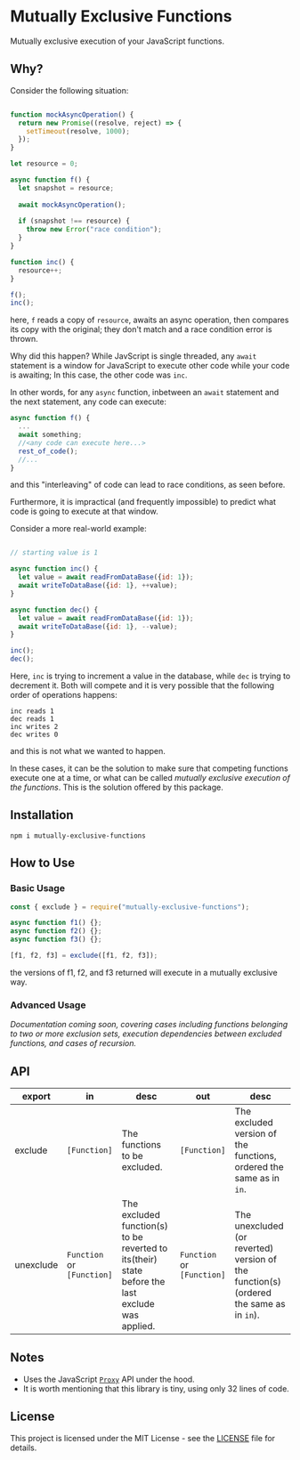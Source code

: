 # Mutually Exclusive Functions
Mutually exclusive execution of your JavaScript functions.

## Why?

Consider the following situation:

```js

function mockAsyncOperation() {
  return new Promise((resolve, reject) => {
    setTimeout(resolve, 1000);
  });
}

let resource = 0;

async function f() {
  let snapshot = resource;
  
  await mockAsyncOperation();
  
  if (snapshot !== resource) {
    throw new Error("race condition");
  }
}

function inc() {
  resource++;
}

f();
inc();
```

here, `f` reads a copy of `resource`, awaits an async operation, then compares its copy with the original; they don't match and a race condition error is thrown. 

Why did this happen? While JavScript is single threaded, any `await` statement is a window for JavaScript to execute other code while your code is awaiting; In this case, the other code was `inc`.

In other words, for any `async` function, inbetween an `await` statement and the next statement, any code can execute:

```js
async function f() {
  ...
  await something;
  //<any code can execute here...>
  rest_of_code();
  //...
}
```
and this "interleaving" of code can lead to race conditions, as seen before.

Furthermore, it is impractical (and frequently impossible) to predict what code is going to execute at that window.

Consider a more real-world example:

```js

// starting value is 1

async function inc() {
  let value = await readFromDataBase({id: 1}); 
  await writeToDataBase({id: 1}, ++value);
}

async function dec() {
  let value = await readFromDataBase({id: 1});
  await writeToDataBase({id: 1}, --value);
}

inc();
dec();
```
Here, `inc` is trying to increment a value in the database, while `dec` is trying to decrement it. Both will compete and it is very possible that the following order of operations happens:

```
inc reads 1
dec reads 1
inc writes 2
dec writes 0
```

and this is not what we wanted to happen.


In these cases, it can be the solution to make sure that competing functions execute one at a time, or what can be called *mutually exclusive execution of the functions*. This is the solution offered by this package.



## Installation

```
npm i mutually-exclusive-functions
```

## How to Use

### Basic Usage

```js
const { exclude } = require("mutually-exclusive-functions");

async function f1() {};
async function f2() {};
async function f3() {};

[f1, f2, f3] = exclude([f1, f2, f3]);
```
the versions of f1, f2, and f3 returned will execute in a mutually exclusive way.

### Advanced Usage

*Documentation coming soon, covering cases including functions belonging to two or more exclusion sets, execution dependencies between excluded functions, and cases of recursion.*

## API

| export | in | desc | out | desc |
|-|-|-|-|-|
| exclude | `[Function]` | The functions to be excluded. | `[Function]` | The excluded version of the functions, ordered the same as in `in`.
| unexclude | `Function` or `[Function]` | The excluded function(s) to be reverted to its(their) state before the last exclude was applied. | `Function` or `[Function]` | The unexcluded (or reverted) version of the function(s) (ordered the same as in `in`).


## Notes

* Uses the JavaScript [`Proxy`](https://developer.mozilla.org/en-US/docs/Web/JavaScript/Reference/Global_Objects/Proxy) API under the hood.
* It is worth mentioning that this library is tiny, using only 32 lines of code.

## License

This project is licensed under the MIT License - see the [LICENSE](LICENSE) file for details.